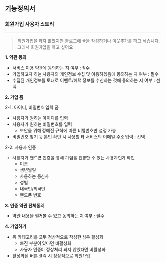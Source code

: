 ## 기능정의서

### 회원가입 사용자 스토리

---

> 회원가입을 하지 않았지만 블로그에 글을 작성하거나 이웃추가를 하고 싶습니다. 그래서 회원가입을 하고 싶어요

**1. 약관 동의**

- 서비스 이용 약관에 동의하는 지 여부 : 필수
- 가입하고자 하는 사용자의 개인정보 수집 및 이용하겠음에 동의하는 지 여부 : 필수
- 수집된 개인정보를 토대로 이벤트/혜택 정보를 수신하는 것에 동의하는 지 여부 : 선택

**2. 가입 폼**

2-1. 아이디, 비밀번호 입력 폼

- 사용자가 원하는 아이디를 입력
- 사용자가 원하는 비밀번호를 입력
  - 보안을 위해 정해진 규칙에 따른 비밀번호만 설정 가능
- 비밀번호 찾기 등 본인 확인 시 사용할 타 서비스의 이메일 주소 입력 : 선택

2-2. 사용자 인증

- 사용자가 핸드폰 인증을 통해 가입을 진행할 수 있는 사용자인지 확인
  - 이름
  - 생년월일
  - 사용하는 통신사
  - 성별
  - 내국인/외국인
  - 핸드폰 번호

**3. 인증 약관 전체동의**

- 약관 내용을 펼쳐볼 수 있고 동의하는 지 여부 : 필수

**4. 가입하기**

- 위 카테고리를 모두 정상적으로 작성한 경우 활성화
  - 빠진 부분이 있다면 비활성화
  - 사용자 인증이 정상처리 되지 않았다면 비활성화
- 활성화된 버튼 클릭 시 정상적으로 회원가입
